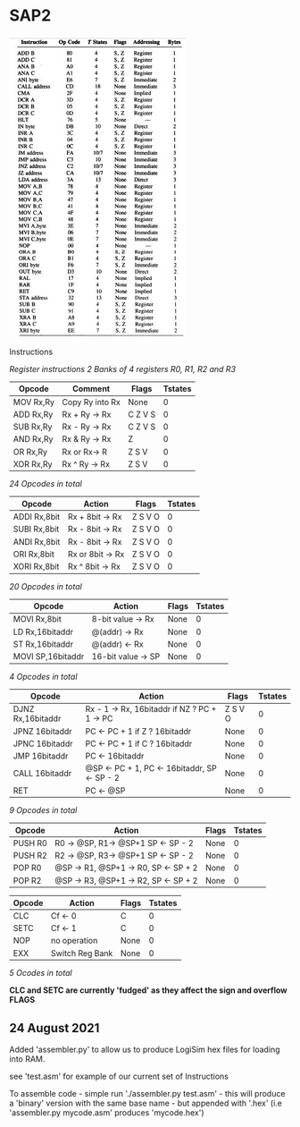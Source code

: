 # SAP2


![SAP2 Instructions](/images/SAP2-instructions.jpeg)

Instructions

*Register instructions 2 Banks of 4 registers R0, R1, R2 and R3*



Opcode | Comment|Flags|Tstates
-------| -------|-----|-------
MOV Rx,Ry|Copy Ry into Rx| None|0
ADD Rx,Ry|Rx + Ry -> Rx|C Z V S|0
SUB Rx,Ry|Rx - Ry -> Rx|C Z V S|0
AND Rx,Ry|Rx & Ry -> Rx|Z|0
OR Rx,Ry|Rx or Rx-> R|Z S V|0
XOR Rx,Ry| Rx ^ Ry -> Rx| Z S V|0


*24 Opcodes in total*

Opcode|Action|Flags|Tstates
------|------|-----|-------
ADDI Rx,8bit| Rx + 8bit -> Rx|Z S V O|0
SUBI Rx,8bit| Rx - 8bit -> Rx|Z S V O|0
ANDI Rx,8bit| Rx - 8bit -> Rx|Z S V O|0
ORI Rx,8bit| Rx or 8bit -> Rx|Z S V O|0
XORI Rx,8bit| Rx ^ 8bit -> Rx|Z S V O|0
*20 Opcodes in total*

Opcode|Action|Flags|Tstates
------|------|-----|-------
MOVI Rx,8bit | 8-bit value -> Rx| None|0
LD Rx,16bitaddr |@(addr) -> Rx |None|0
ST Rx,16bitaddr |@(addr) <- Rx |None|0
MOVI SP,16bitaddr| 16-bit value -> SP| None|0
*4 Opcodes in total*

Opcode|Action|Flags|Tstates
------|------|-----|-------
DJNZ Rx,16bitaddr | Rx - 1 -> Rx, 16bitaddr if NZ ? PC + 1 -> PC| Z S V O|0
JPNZ 16bitaddr | PC <- PC + 1 if Z ? 16bitaddr| None|0
JPNC 16bitaddr | PC <- PC + 1 if C ? 16bitaddr| None|0
JMP  16bitaddr | PC <- 16bitaddr | None|0
CALL 16bitaddr | @SP <- PC + 1, PC <- 16bitaddr, SP <- SP - 2| None|0
RET| PC <- @SP| None|0
*9 Opcodes in total*

Opcode|Action|Flags|Tstates
------|------|-----|-------
PUSH R0| R0 -> @SP, R1-> @SP+1 SP <- SP - 2|None|0
PUSH R2| R2 -> @SP, R3-> @SP+1 SP <- SP - 2| None|0
POP R0 | @SP -> R1, @SP+1 -> R0, SP <- SP + 2| None|0
POP R2 | @SP -> R3, @SP+1 -> R2, SP <- SP + 2|None|0


Opcode|Action|Flags|Tstates
------|------|-----|-------
CLC| Cf <- 0| C |0
SETC|Cf <- 1| C|0
NOP| no operation| None|0
EXX| Switch Reg Bank| None|0
*5 Ocodes in total*

**CLC and SETC are currently 'fudged' as they affect the sign and overflow FLAGS**


24 August 2021
---

Added 'assembler.py' to allow us to produce LogiSim hex files for loading into RAM.

see 'test.asm' for example of our current set of Instructions

To assemble code - simple run './assembler.py test.asm' - this will produce a 'binary' version with the same
base name - but appended with '.hex' (i.e 'assembler.py mycode.asm' produces 'mycode.hex')
